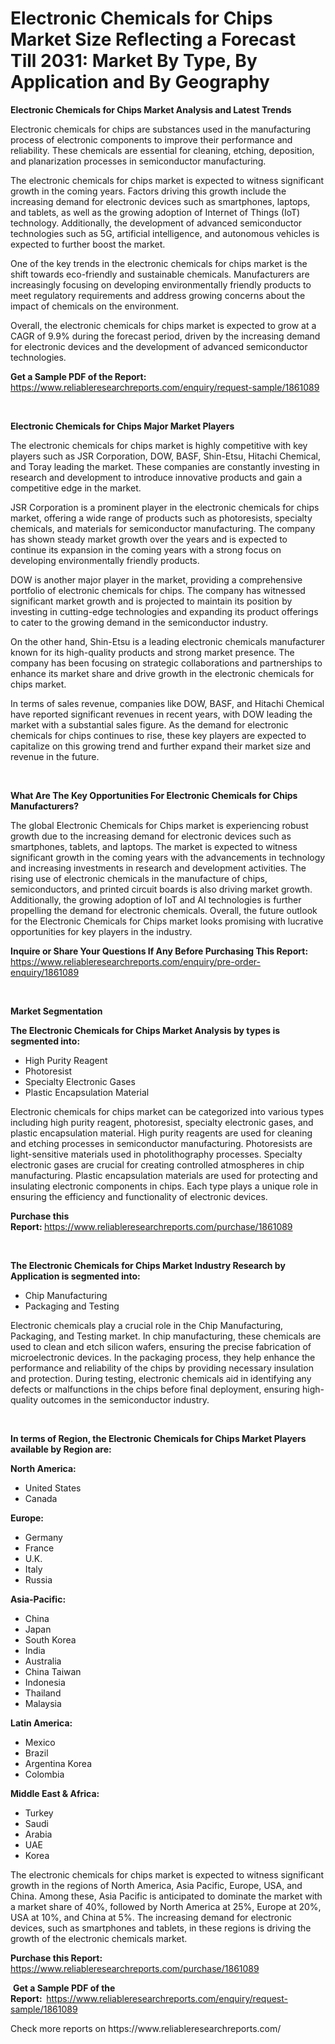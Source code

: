 <p><h1>Electronic Chemicals for Chips Market Size Reflecting a Forecast Till 2031: Market By Type, By Application and By Geography</h1></p><p><strong>Electronic Chemicals for Chips Market Analysis and Latest Trends</strong></p>
<p><p>Electronic chemicals for chips are substances used in the manufacturing process of electronic components to improve their performance and reliability. These chemicals are essential for cleaning, etching, deposition, and planarization processes in semiconductor manufacturing.</p><p>The electronic chemicals for chips market is expected to witness significant growth in the coming years. Factors driving this growth include the increasing demand for electronic devices such as smartphones, laptops, and tablets, as well as the growing adoption of Internet of Things (IoT) technology. Additionally, the development of advanced semiconductor technologies such as 5G, artificial intelligence, and autonomous vehicles is expected to further boost the market.</p><p>One of the key trends in the electronic chemicals for chips market is the shift towards eco-friendly and sustainable chemicals. Manufacturers are increasingly focusing on developing environmentally friendly products to meet regulatory requirements and address growing concerns about the impact of chemicals on the environment.</p><p>Overall, the electronic chemicals for chips market is expected to grow at a CAGR of 9.9% during the forecast period, driven by the increasing demand for electronic devices and the development of advanced semiconductor technologies.</p></p>
<p><strong>Get a Sample PDF of the Report:&nbsp;</strong> <a href="https://www.reliableresearchreports.com/enquiry/request-sample/1861089">https://www.reliableresearchreports.com/enquiry/request-sample/1861089</a></p>
<p>&nbsp;</p>
<p><strong>Electronic Chemicals for Chips Major Market Players</strong></p>
<p><p>The electronic chemicals for chips market is highly competitive with key players such as JSR Corporation, DOW, BASF, Shin-Etsu, Hitachi Chemical, and Toray leading the market. These companies are constantly investing in research and development to introduce innovative products and gain a competitive edge in the market.</p><p>JSR Corporation is a prominent player in the electronic chemicals for chips market, offering a wide range of products such as photoresists, specialty chemicals, and materials for semiconductor manufacturing. The company has shown steady market growth over the years and is expected to continue its expansion in the coming years with a strong focus on developing environmentally friendly products.</p><p>DOW is another major player in the market, providing a comprehensive portfolio of electronic chemicals for chips. The company has witnessed significant market growth and is projected to maintain its position by investing in cutting-edge technologies and expanding its product offerings to cater to the growing demand in the semiconductor industry.</p><p>On the other hand, Shin-Etsu is a leading electronic chemicals manufacturer known for its high-quality products and strong market presence. The company has been focusing on strategic collaborations and partnerships to enhance its market share and drive growth in the electronic chemicals for chips market.</p><p>In terms of sales revenue, companies like DOW, BASF, and Hitachi Chemical have reported significant revenues in recent years, with DOW leading the market with a substantial sales figure. As the demand for electronic chemicals for chips continues to rise, these key players are expected to capitalize on this growing trend and further expand their market size and revenue in the future.</p></p>
<p>&nbsp;</p>
<p><strong>What Are The Key Opportunities For Electronic Chemicals for Chips Manufacturers?</strong></p>
<p><p>The global Electronic Chemicals for Chips market is experiencing robust growth due to the increasing demand for electronic devices such as smartphones, tablets, and laptops. The market is expected to witness significant growth in the coming years with the advancements in technology and increasing investments in research and development activities. The rising use of electronic chemicals in the manufacture of chips, semiconductors, and printed circuit boards is also driving market growth. Additionally, the growing adoption of IoT and AI technologies is further propelling the demand for electronic chemicals. Overall, the future outlook for the Electronic Chemicals for Chips market looks promising with lucrative opportunities for key players in the industry.</p></p>
<p><strong>Inquire or Share Your Questions If Any Before Purchasing This Report:</strong> <a href="https://www.reliableresearchreports.com/enquiry/pre-order-enquiry/1861089">https://www.reliableresearchreports.com/enquiry/pre-order-enquiry/1861089</a></p>
<p>&nbsp;</p>
<p><strong>Market Segmentation</strong></p>
<p><strong>The Electronic Chemicals for Chips Market Analysis by types is segmented into:</strong></p>
<p><ul><li>High Purity Reagent</li><li>Photoresist</li><li>Specialty Electronic Gases</li><li>Plastic Encapsulation Material</li></ul></p>
<p><p>Electronic chemicals for chips market can be categorized into various types including high purity reagent, photoresist, specialty electronic gases, and plastic encapsulation material. High purity reagents are used for cleaning and etching processes in semiconductor manufacturing. Photoresists are light-sensitive materials used in photolithography processes. Specialty electronic gases are crucial for creating controlled atmospheres in chip manufacturing. Plastic encapsulation materials are used for protecting and insulating electronic components in chips. Each type plays a unique role in ensuring the efficiency and functionality of electronic devices.</p></p>
<p><strong>Purchase this Report:&nbsp;</strong><a href="https://www.reliableresearchreports.com/purchase/1861089">https://www.reliableresearchreports.com/purchase/1861089</a></p>
<p>&nbsp;</p>
<p><strong>The Electronic Chemicals for Chips Market Industry Research by Application is segmented into:</strong></p>
<p><ul><li>Chip Manufacturing</li><li>Packaging and Testing</li></ul></p>
<p><p>Electronic chemicals play a crucial role in the Chip Manufacturing, Packaging, and Testing market. In chip manufacturing, these chemicals are used to clean and etch silicon wafers, ensuring the precise fabrication of microelectronic devices. In the packaging process, they help enhance the performance and reliability of the chips by providing necessary insulation and protection. During testing, electronic chemicals aid in identifying any defects or malfunctions in the chips before final deployment, ensuring high-quality outcomes in the semiconductor industry.</p></p>
<p>&nbsp;</p>
<p><strong>In terms of Region, the Electronic Chemicals for Chips Market Players available by Region are:</strong></p>
<p>
    <p> <strong> North America: </strong>
        <ul>
            <li>United States</li>
            <li>Canada</li>
        </ul>
        </p> 
    <p> <strong> Europe: </strong>
        <ul>
            <li>Germany</li>
            <li>France</li>
            <li>U.K.</li>
            <li>Italy</li>
            <li>Russia</li>
        </ul>
        </p> 
    <p> <strong> Asia-Pacific: </strong>
        <ul>
            <li>China</li>
            <li>Japan</li>
            <li>South Korea</li>
            <li>India</li>
            <li>Australia</li>
            <li>China Taiwan</li>
            <li>Indonesia</li>
            <li>Thailand</li>
            <li>Malaysia</li>
        </ul>
        </p> 
    <p> <strong> Latin America: </strong>
        <ul>
            <li>Mexico</li>
            <li>Brazil</li>
            <li>Argentina Korea</li>
            <li>Colombia</li>
        </ul>
        </p> 
    <p> <strong> Middle East & Africa: </strong>
        <ul>
            <li>Turkey</li>
            <li>Saudi</li>
            <li>Arabia</li>
            <li>UAE</li>
            <li>Korea</li>
        </ul>
    </p>
    </p>
<p><p>The electronic chemicals for chips market is expected to witness significant growth in the regions of North America, Asia Pacific, Europe, USA, and China. Among these, Asia Pacific is anticipated to dominate the market with a market share of 40%, followed by North America at 25%, Europe at 20%, USA at 10%, and China at 5%. The increasing demand for electronic devices, such as smartphones and tablets, in these regions is driving the growth of the electronic chemicals market.</p></p>
<p><strong>Purchase this Report: </strong><a href="https://www.reliableresearchreports.com/purchase/1861089">https://www.reliableresearchreports.com/purchase/1861089</a></p>
<p>&nbsp;<strong>Get a Sample PDF of the Report:&nbsp;&nbsp;</strong><a href="https://www.reliableresearchreports.com/enquiry/request-sample/1861089">https://www.reliableresearchreports.com/enquiry/request-sample/1861089</a></p>
<p><strong></strong></p>
<p>Check more reports on https://www.reliableresearchreports.com/</p>